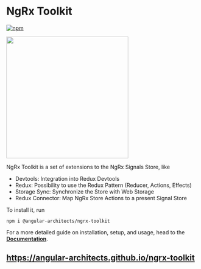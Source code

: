 # NgRx Toolkit

[![npm](https://img.shields.io/npm/v/%40angular-architects%2Fngrx-toolkit.svg)](https://www.npmjs.com/package/%40angular-architects%2Fngrx-toolkit)

<a href="https://angular-architects.github.io/ngrx-toolkit/"><img src="https://raw.githubusercontent.com/angular-architects/ngrx-toolkit/main/logo.png" width="320" style="text-align: center" /></a>

NgRx Toolkit is a set of extensions to the NgRx Signals Store, like

- Devtools: Integration into Redux Devtools
- Redux: Possibility to use the Redux Pattern (Reducer, Actions, Effects)
- Storage Sync: Synchronize the Store with Web Storage
- Redux Connector: Map NgRx Store Actions to a present Signal Store

To install it, run

```shell
npm i @angular-architects/ngrx-toolkit
```

For a more detailed guide on installation, setup, and usage, head to the [**Documentation**](https://angular-architects.github.io/ngrx-toolkit/).

## https://angular-architects.github.io/ngrx-toolkit
